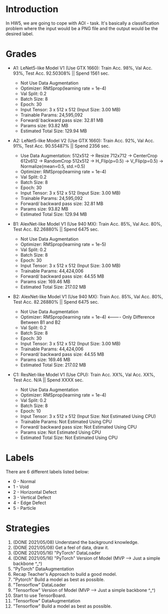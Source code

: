 # Introduction
In HW5, we are going to cope with AOI - task. It's basically a classification problem where the input would be a PNG file and the output would be the desired label.

# Grades
* A1: LeNet5-like Model V1 (Use GTX 1660): Train Acc. 98%, Val Acc. 93%, Test Acc. 92.50308% || Spend 1561 sec.
    * Not Use Data Augmentation
    * Optimizer: RMSprop(learning rate = 1e-4)
    * Val Split: 0.2
    * Batch Size: 8
    * Epoch: 30
    * Input Tensor: 3 x 512 x 512 (Input Size: 3.00 MB)
    * Trainable Params: 24,595,092
    * Forward/ backward pass size: 32.81 MB
    * Params size: 93.82 MB
    * Estimated Total Size: 129.94 MB

* A2: LeNet5-like Model V2 (Use GTX 1660): Train Acc. 92%, Val Acc. 91%, Test Acc. 90.55487% || Spend 2356 sec.
    * Use Data Augmentation: 512x512 -> Resize 712x712 -> CenterCrop 612x612 -> RandomCrop 512x512 -> H_Flip(p=0.5) -> V_Flip(p=0.5) -> Normalize(mean=0.5, std.=0.5)
    * Optimizer: RMSprop(learning rate = 1e-4)
    * Val Split: 0.2
    * Batch Size: 8
    * Epoch: 30
    * Input Tensor: 3 x 512 x 512 (Input Size: 3.00 MB)
    * Trainable Params: 24,595,092
    * Forward/ backward pass size: 32.81 MB
    * Params size: 93.82 MB
    * Estimated Total Size: 129.94 MB

* B1: AlexNet-like Model V1 (Use 940 MX): Train Acc. 85%, Val Acc. 80%, Test Acc. 82.26880% || Spend 6475 sec.
    * Not Use Data Augmentation
    * Optimizer: RMSprop(learning rate = 1e-5)
    * Val Split: 0.2
    * Batch Size: 8
    * Epoch: 30
    * Input Tensor: 3 x 512 x 512 (Input Size: 3.00 MB)
    * Trainable Params: 44,424,006
    * Forward/ backward pass size: 44.55 MB
    * Params size: 169.46 MB
    * Estimated Total Size: 217.02 MB

* B2: AlexNet-like Model V1 (Use 940 MX): Train Acc. 85%, Val Acc. 80%, Test Acc. 82.26880% || Spend 6475 sec.
    * Not Use Data Augmentation
    * Optimizer: RMSprop(learning rate = 1e-4) <---- Only Difference Between B1 and B2
    * Val Split: 0.2
    * Batch Size: 8
    * Epoch: 30
    * Input Tensor: 3 x 512 x 512 (Input Size: 3.00 MB)
    * Trainable Params: 44,424,006
    * Forward/ backward pass size: 44.55 MB
    * Params size: 169.46 MB
    * Estimated Total Size: 217.02 MB

* C1: ResNet-like Model V1 (Use CPU): Train Acc. XX%, Val Acc. XX%, Test Acc. N/A || Spend XXXX sec.
    * Not Use Data Augmentation
    * Optimizer: RMSprop(learning rate = 1e-4)
    * Val Split: 0.2
    * Batch Size: 8
    * Epoch: 10
    * Input Tensor: 3 x 512 x 512 (Input Size: Not Estimated Using CPU)
    * Trainable Params: Not Estimated Using CPU
    * Forward/ backward pass size: Not Estimated Using CPU
    * Params size: Not Estimated Using CPU
    * Estimated Total Size: Not Estimated Using CPU

# Labels
There are 6 different labels listed below:
* 0 - Normal
* 1 - Void
* 2 - Horizontal Defect
* 3 - Vertical Defect
* 4 - Edge Defect
* 5 - Particle

# Strategies
1.  (DONE 2021/05/08) Understand the background knowledge.
2.  (DONE 2021/05/08) Get a feel of data, draw it.
3.  (DONE 2021/05/16) "PyTorch" DataLoader
5.  (DONE 2021/05/16) "PyTorch" Version of Model (MVP --> Just a simple backbone ^_^)
8.  "PyTorch" DataAugmentation
10. Recap Teacher's Approach to build a good model.
11. "Pytorch" Build a model as best as possible.
4.  "Tensorflow" DataLoader
6.  "Tensorflow" Version of Model (MVP --> Just a simple backbone ^_^)
7.  Start to use TensorBoard.
9.  "Tensorflow" DataAugmentation
12. "Tensorflow" Build a model as best as possible.

